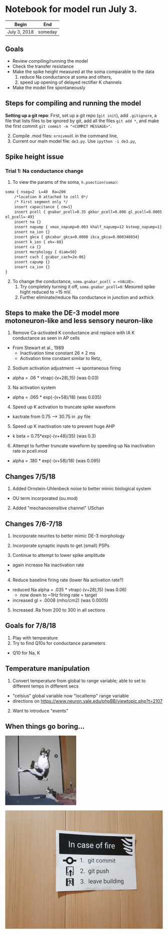 # Notebook for model run July 3.

| Begin | End |
|-------| ----|
| July 3, 2018| someday |

## Goals

* Review compiling/running the model
* Check the transfer resistance
* Make the spike height measured at the soma comparable to the data
    1. reduce Na conductance at soma and others,
    2. speed up opening of delayed rectifier K channels
* Make the model fire spontaneously


## Steps for compiling and running the model
**Setting up a git repo**: First, set up a git repo (`git init`), add `.gitignore`, a file that lists files to be ignored by git, add all the files `git add *`, and make the first commit `git commit -m "<COMMIT MESSAGE>"`.

2. Compile .mod files: `nrnivmodl` in the command line,
3. Current our main model file: `de3.py`. Use `ipython -i de3.py`,

## Spike height issue
### Trial 1: Na conductance change

1. To view the params of the soma, `h.psection(soma)`:
```
soma { nseg=2  L=40  Ra=200
	/*location 0 attached to cell 0*/
	/* First segment only */
	insert capacitance { cm=1}
	insert pcell { gnabar_pcell=0.35 gkbar_pcell=0.006 gl_pcell=0.0005 el_pcell=-49}
	insert na {}
	insert napump { vmax_napump=0.003 khalf_napump=12 ksteep_napump=1}
	insert na_ion {}
	insert gkca { gkcabar_gkca=0.0008 ikca_gkca=0.000348034}
	insert k_ion { ek=-68}
	insert ca {}
	insert morphology { diam=50}
	insert cach { gcabar_cach=2e-06}
	insert capump {}
	insert ca_ion {}
}
```
2. To change the conductance, `soma.gnabar_pcell = <VALUE>`.
    1. Try completely turning it off, `soma.gnabar_pcell=0`: Mesured spike hight reduced to ~15 mV.
    2. Further eliminate/reduce Na conductance in junction and axthick


## Steps to make the DE-3 model more motoneuron-like and less sensory neuron-like
1. Remove Ca-activated K conductance and replace with IA K conductance as seen in AP cells
* From Stewart et al., 1989
    * Inactivation time constant 26 ±
  2 ms
    * Activation time constant similar to Retz, 
2. Sodium activation adjustment --> spontaneous firing
* alpha = .06 * vtrap(-(v+28),15) (was 0.03) 
3. Na activation system
* alpha = .065 * exp(-(v+58)/18) (was 0.035)
4. Speed up K activation to truncate spike waveform
* kactrate from 0.75 --> 30.75 in .py file
5. Speed up K inactivation rate to prevent huge AHP
* k beta = 0.75*exp(-(v+48)/35) (was 0.3)
6. Attempt to further truncate waveform by speeding up Na inactivation rate in pcell.mod
* alpha = .180 * exp(-(v+58)/18) (was 0.095)

## Changes 7/5/18
1. Added Ornstein-Uhlenbeck noise to better mimic biological system
* OU term incorporated (ou.mod)
2. Added "mechanosensitive channel" USchan

## Changes 7/6-7/18
1. Incorporate neurites to better mimic DE-3 morphology



2. Incorporate synaptic inputs to get (small) PSPs


3. Continue to attempt to lower spike amplitude
* again increase Na inactivation rate
* 

4. Reduce baseline firing rate (lower Na activation rate?)
* reduced Na alpha = .035 * vtrap(-(v+28),15) (was 0.06)
	* now down to ~1Hz firing rate = target
* increased gl = .0008 (mho/cm2) (was 0.0005)

5. Increased .Ra from 200 to 300 in all sections

## Goals for 7/8/18
1. Play with temperature
2. Try to find Q10s for conductance parameters
* Q10 for Na, K

## Temperature manipulation
1. Convert temperature from global to range variable; able to set to different temps in different secs
* "celsius" global variable now "localtemp" range variable
* directions on https://www.neuron.yale.edu/phpBB/viewtopic.php?t=2107

2. Want to introduce "events"




## When things go boring...
![Cat Karate](cat_karate.jpeg)

![In case of fire...](In_case_of_fire_git_push_first.jpg)






